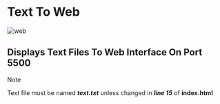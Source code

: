 # Text To Web
![web](https://github.com/user-attachments/assets/c7a12e9f-d057-4dba-91c2-6f4648c41c55)

## Displays Text Files To Web Interface On Port 5500
> [!NOTE]
> Text file must be named ***text.txt*** unless changed in ***line 15*** of **index.html**

